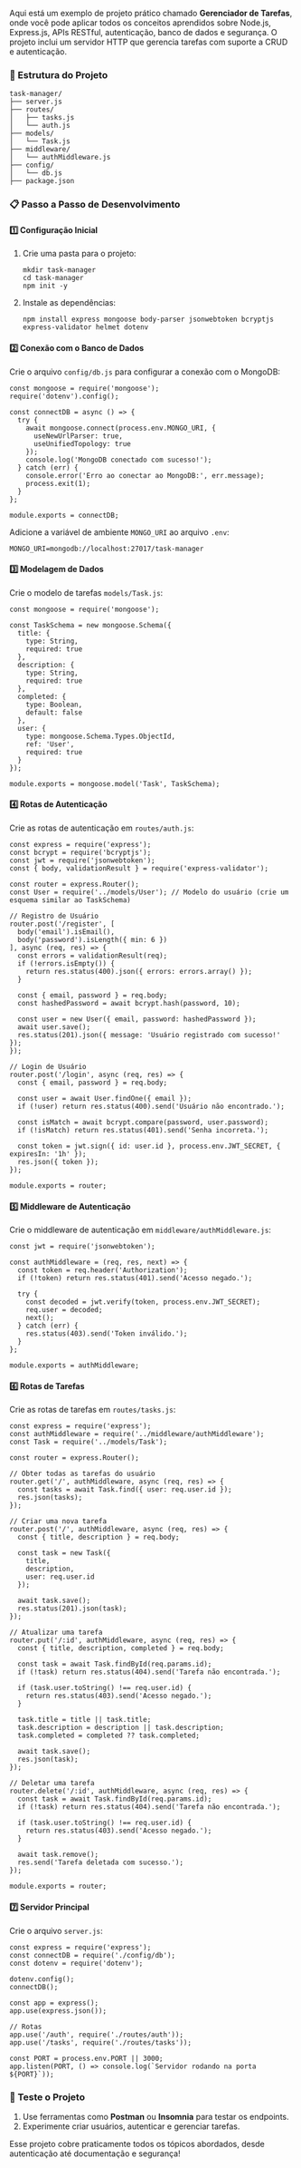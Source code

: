 Aqui está um exemplo de projeto prático chamado **Gerenciador de Tarefas**, onde você pode aplicar todos os conceitos aprendidos sobre Node.js, Express.js, APIs RESTful, autenticação, banco de dados e segurança. O projeto inclui um servidor HTTP que gerencia tarefas com suporte a CRUD e autenticação.
### 📂 Estrutura do Projeto

```
task-manager/
├── server.js
├── routes/
│   ├── tasks.js
│   └── auth.js
├── models/
│   └── Task.js
├── middleware/
│   └── authMiddleware.js
├── config/
│   └── db.js
├── package.json
```

### 📋 Passo a Passo de Desenvolvimento

#### 1️⃣ **Configuração Inicial**

1. Crie uma pasta para o projeto:

    ```
    mkdir task-manager
    cd task-manager
    npm init -y
    ```

2. Instale as dependências:

    ```
    npm install express mongoose body-parser jsonwebtoken bcryptjs express-validator helmet dotenv
    ```

#### 2️⃣ **Conexão com o Banco de Dados**
Crie o arquivo `config/db.js` para configurar a conexão com o MongoDB:

```
const mongoose = require('mongoose');
require('dotenv').config();

const connectDB = async () => {
  try {
    await mongoose.connect(process.env.MONGO_URI, {
      useNewUrlParser: true,
      useUnifiedTopology: true
    });
    console.log('MongoDB conectado com sucesso!');
  } catch (err) {
    console.error('Erro ao conectar ao MongoDB:', err.message);
    process.exit(1);
  }
};

module.exports = connectDB;
```

Adicione a variável de ambiente `MONGO_URI` ao arquivo `.env`:

```
MONGO_URI=mongodb://localhost:27017/task-manager
```

#### 3️⃣ **Modelagem de Dados**
Crie o modelo de tarefas `models/Task.js`:

```
const mongoose = require('mongoose');

const TaskSchema = new mongoose.Schema({
  title: {
    type: String,
    required: true
  },
  description: {
    type: String,
    required: true
  },
  completed: {
    type: Boolean,
    default: false
  },
  user: {
    type: mongoose.Schema.Types.ObjectId,
    ref: 'User',
    required: true
  }
});

module.exports = mongoose.model('Task', TaskSchema);
```

#### 4️⃣ **Rotas de Autenticação**
Crie as rotas de autenticação em `routes/auth.js`:

```
const express = require('express');
const bcrypt = require('bcryptjs');
const jwt = require('jsonwebtoken');
const { body, validationResult } = require('express-validator');

const router = express.Router();
const User = require('../models/User'); // Modelo do usuário (crie um esquema similar ao TaskSchema)

// Registro de Usuário
router.post('/register', [
  body('email').isEmail(),
  body('password').isLength({ min: 6 })
], async (req, res) => {
  const errors = validationResult(req);
  if (!errors.isEmpty()) {
    return res.status(400).json({ errors: errors.array() });
  }

  const { email, password } = req.body;
  const hashedPassword = await bcrypt.hash(password, 10);

  const user = new User({ email, password: hashedPassword });
  await user.save();
  res.status(201).json({ message: 'Usuário registrado com sucesso!' });
});

// Login de Usuário
router.post('/login', async (req, res) => {
  const { email, password } = req.body;

  const user = await User.findOne({ email });
  if (!user) return res.status(400).send('Usuário não encontrado.');

  const isMatch = await bcrypt.compare(password, user.password);
  if (!isMatch) return res.status(401).send('Senha incorreta.');

  const token = jwt.sign({ id: user.id }, process.env.JWT_SECRET, { expiresIn: '1h' });
  res.json({ token });
});

module.exports = router;
```

#### 5️⃣ **Middleware de Autenticação**
Crie o middleware de autenticação em `middleware/authMiddleware.js`:

```
const jwt = require('jsonwebtoken');

const authMiddleware = (req, res, next) => {
  const token = req.header('Authorization');
  if (!token) return res.status(401).send('Acesso negado.');

  try {
    const decoded = jwt.verify(token, process.env.JWT_SECRET);
    req.user = decoded;
    next();
  } catch (err) {
    res.status(403).send('Token inválido.');
  }
};

module.exports = authMiddleware;
```

#### 6️⃣ **Rotas de Tarefas**
Crie as rotas de tarefas em `routes/tasks.js`:

```
const express = require('express');
const authMiddleware = require('../middleware/authMiddleware');
const Task = require('../models/Task');

const router = express.Router();

// Obter todas as tarefas do usuário
router.get('/', authMiddleware, async (req, res) => {
  const tasks = await Task.find({ user: req.user.id });
  res.json(tasks);
});

// Criar uma nova tarefa
router.post('/', authMiddleware, async (req, res) => {
  const { title, description } = req.body;

  const task = new Task({
    title,
    description,
    user: req.user.id
  });

  await task.save();
  res.status(201).json(task);
});

// Atualizar uma tarefa
router.put('/:id', authMiddleware, async (req, res) => {
  const { title, description, completed } = req.body;

  const task = await Task.findById(req.params.id);
  if (!task) return res.status(404).send('Tarefa não encontrada.');

  if (task.user.toString() !== req.user.id) {
    return res.status(403).send('Acesso negado.');
  }

  task.title = title || task.title;
  task.description = description || task.description;
  task.completed = completed ?? task.completed;

  await task.save();
  res.json(task);
});

// Deletar uma tarefa
router.delete('/:id', authMiddleware, async (req, res) => {
  const task = await Task.findById(req.params.id);
  if (!task) return res.status(404).send('Tarefa não encontrada.');

  if (task.user.toString() !== req.user.id) {
    return res.status(403).send('Acesso negado.');
  }

  await task.remove();
  res.send('Tarefa deletada com sucesso.');
});

module.exports = router;
```

#### 7️⃣ **Servidor Principal**
Crie o arquivo `server.js`:

```
const express = require('express');
const connectDB = require('./config/db');
const dotenv = require('dotenv');

dotenv.config();
connectDB();

const app = express();
app.use(express.json());

// Rotas
app.use('/auth', require('./routes/auth'));
app.use('/tasks', require('./routes/tasks'));

const PORT = process.env.PORT || 3000;
app.listen(PORT, () => console.log(`Servidor rodando na porta ${PORT}`));
```

### 🧪 Teste o Projeto
1. Use ferramentas como **Postman** ou **Insomnia** para testar os endpoints.
2. Experimente criar usuários, autenticar e gerenciar tarefas.

Esse projeto cobre praticamente todos os tópicos abordados, desde autenticação até documentação e segurança!


